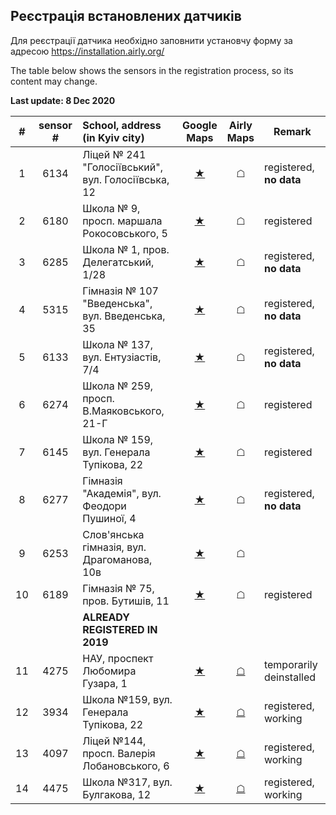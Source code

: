 ## Реєстрація встановлених датчиків

Для реєстрації датчика необхідно заповнити установчу форму за адресою https://installation.airly.org/

The table below shows the sensors in the registration process, so its content may change.

**Last update: 8 Dec 2020**

|  #   | sensor # | School, address (in Kyiv city)                     |                Google<br/>Maps             | Airly<br/>Maps | Remark                  |
| :--: | :------: | :------------------------------------------------- | :----------------------------------------: | :--------: | ----------------------- |
|  1   |   6134   | Ліцей № 241 "Голосіївський", вул. Голосіївська, 12 | [★](https://goo.gl/maps/7i5dGDbMnS5VBQC97) |     ☖      | registered, **no data** |
|  2   |   6180   | Школа № 9, просп. маршала Рокосовського, 5         | [★](https://goo.gl/maps/hDmFM4btmiMetpyT9) |     ☖      | registered              |
|  3   |   6285   | Школа № 1, пров. Делегатський, 1/28                | [★](https://goo.gl/maps/aFvd9MoKLp7dhnR66) |     ☖      | registered, **no data** |
|  4   |   5315   | Гімназія № 107 "Введенська", вул. Введенська, 35   | [★](https://goo.gl/maps/xmfWaGnoiNDWR7kE6) |     ☖      | registered, **no data** |
|  5   |   6133   | Школа № 137, вул. Ентузіастів, 7/4                 | [★](https://goo.gl/maps/43kwuJXxwB9mQuZK9) |     ☖      | registered, **no data** |
|  6   |   6274   | Школа № 259, просп. В.Маяковського, 21-Г          | [★](https://goo.gl/maps/xMvBZCVhNa9V4QdCA) |     ☖      | registered              |
|  7   |   6145   | Школа № 159, вул. Генерала Тупікова, 22            | [★](https://goo.gl/maps/BWYrnx87uverikW1A) |     ☖      | registered              |
|  8   |   6277   | Гімназія "Академія", вул. Феодори Пушиної, 4       | [★](https://goo.gl/maps/Gp5iGqNjgd29ceJQ6) |     ☖      | registered, **no data** |
|  9   | 6253 | Слов'янська гімназія, вул. Драгоманова, 10в        | [★](https://goo.gl/maps/MSbajGWptagMqDXy7) |     ☖      |                         |
|  10  |   6189   | Гімназія № 75, пров. Бутишів, 11                   | [★](https://goo.gl/maps/LZF5jjdkZbHMPRAr6) |     ☖      | registered |
|  |  | **ALREADY REGISTERED IN 2019** |  |  |  |
| 11 | 4275 | НАУ, проспект Любомира Гузара, 1 | [★](https://goo.gl/maps/kBhC2axEdf2NkEBj8) | [☖](https://airly.eu/map/en/#50.44020,30.43013,i9969) | temporarily deinstalled |
| 12 | 3934 | Школа №159, вул. Генерала Тупікова, 22 | [★](https://goo.gl/maps/sugj23giETYrz1nC8) | [☖](https://airly.eu/map/en/#50.44107,30.43953,i10001) | registered, working |
| 13 | 4097 | Ліцей №144, просп. Валерія Лобановського, 6 | [★](https://goo.gl/maps/wVi6W7Y7LUS59Fdu9) | [☖](https://airly.eu/map/en/#50.42175,30.46593,i10050) | registered, working |
| 14 | 4475 | Школа №317, вул. Булгакова, 12 | [★](https://goo.gl/maps/Jz9a5WawvQTpDEpG7) | [☖](https://airly.eu/map/en/#50.41017,30.40846,i10049) | registered, working |
